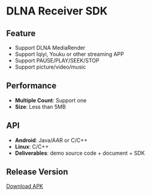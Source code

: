 # DLNA Receiver SDK

## Feature

* Support DLNA MediaRender   
* Support Iqiyi, Youku or other streaming APP    
* Support PAUSE/PLAY/SEEK/STOP
* Support picture/video/music       

## Performance

* **Multiple Count**: Support one  
* **Size**: Less than 5MB      

## API

* **Android**: Java/AAR or C/C++  
* **Linux**: C/C++
* **Deliverables**: demo source code + document + SDK  

## Release Version

[Download APK](https://github.com/WirelessPresentation/WirelessDisplay/releases/download/latest/BJCastTV.apk)

